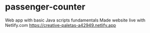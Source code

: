 # passenger-counter 
Web app with basic Java scripts fundamentals
Made website live with Netlify.com 
https://creative-paletas-a42949.netlify.app
